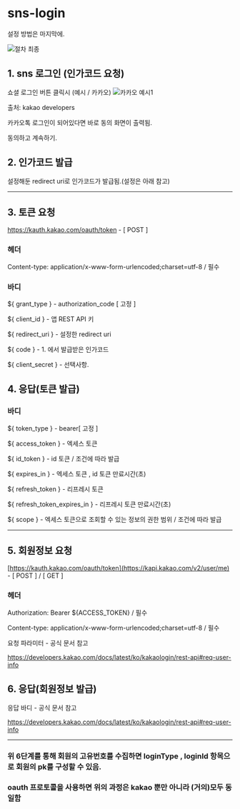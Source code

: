 # sns-login

설정 방법은 마지막에.

![절차 최종](https://github.com/user-attachments/assets/c8db83bf-6278-4733-9982-46cc8f62e31a)

   
## 1. sns 로그인 (인가코드 요청)
   쇼셜 로그인 버튼 클릭시 (예시 / 카카오)
   ![카카오 예시1](https://github.com/user-attachments/assets/24d546bc-ed78-4a4d-b542-7c930372774d)
   
   출처: kakao developers
   
   카카오톡 로그인이 되어있다면 바로 동의 화면이 출력됨.
   
   동의하고 계속하기.


## 2. 인가코드 발급 

설정해둔 redirect uri로 인가코드가 발급됨.(설정은 아래 참고)

----

## 3. 토큰 요청
   https://kauth.kakao.com/oauth/token - [ POST ]

   ### 헤더
   
   Content-type: application/x-www-form-urlencoded;charset=utf-8 / 필수
   
   ### 바디
   
   ${ grant_type } - authorization_code [ 고정 ]
   
   ${ client_id } - 앱 REST API 키
   
   ${ redirect_uri } - 설정한  redirect uri
   
   ${ code } - 1. 에서 발급받은 인가코드
   
   ${ client_secret } - 선택사항.
   
## 4. 응답(토큰 발급)

   ### 바디
   
   ${ token_type } - bearer[ 고정 ]

   ${ access_token } - 엑세스 토큰

   ${ id_token } - id 토큰 / 조건에 따라 발급

   ${ expires_in } - 엑세스 토큰 , id 토큰 만료시간(초)
   
   ${ refresh_token } - 리프레시 토큰

   ${ refresh_token_expires_in } - 리프레시 토큰 만료시간(초)

   ${ scope } - 엑세스 토큰으로 조회할 수 있는 정보의 권한 범위 / 조건에 따라 발급

----

## 5. 회원정보 요청
   [https://kauth.kakao.com/oauth/token](https://kapi.kakao.com/v2/user/me) - [ POST ] / [ GET ]

   ### 헤더
   
   Authorization: Bearer ${ACCESS_TOKEN} / 필수
   
   Content-type: application/x-www-form-urlencoded;charset=utf-8 / 필수

   요청 파라미터 - 공식 문서 참고

   
   <https://developers.kakao.com/docs/latest/ko/kakaologin/rest-api#req-user-info>
   

## 6. 응답(회원정보 발급)

   응답 바디 - 공식 문서 참고

   
   <https://developers.kakao.com/docs/latest/ko/kakaologin/rest-api#req-user-info>

----


### 위 6단계를 통해 회원의 고유번호를 수집하면 loginType , loginId 항목으로 회원의 pk를 구성할 수 있음.
### oauth 프로토콜을 사용하면 위의 과정은 kakao 뿐만 아니라 (거의)모두 동일함








   
